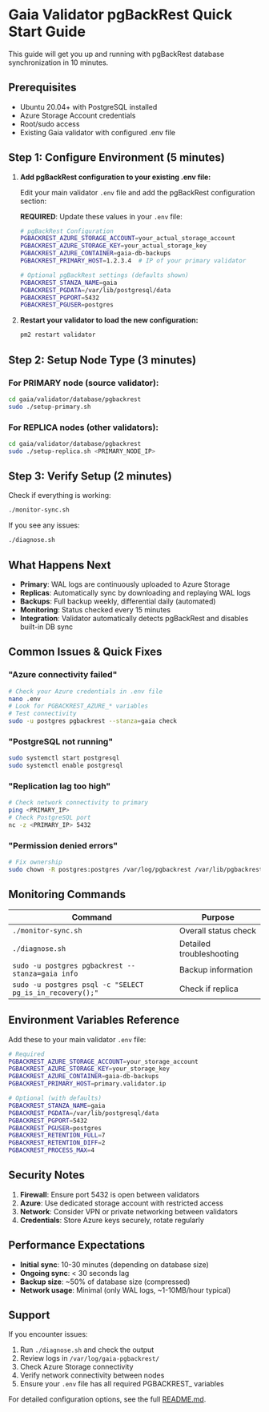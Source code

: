# Gaia Validator pgBackRest Quick Start Guide

This guide will get you up and running with pgBackRest database synchronization in 10 minutes.

## Prerequisites

- Ubuntu 20.04+ with PostgreSQL installed
- Azure Storage Account credentials
- Root/sudo access
- Existing Gaia validator with configured .env file

## Step 1: Configure Environment (5 minutes)

1. **Add pgBackRest configuration to your existing .env file:**
   
   Edit your main validator `.env` file and add the pgBackRest configuration section:
   
   **REQUIRED**: Update these values in your `.env` file:
   ```bash
   # pgBackRest Configuration
   PGBACKREST_AZURE_STORAGE_ACCOUNT=your_actual_storage_account
   PGBACKREST_AZURE_STORAGE_KEY=your_actual_storage_key
   PGBACKREST_AZURE_CONTAINER=gaia-db-backups
   PGBACKREST_PRIMARY_HOST=1.2.3.4  # IP of your primary validator
   
   # Optional pgBackRest settings (defaults shown)
   PGBACKREST_STANZA_NAME=gaia
   PGBACKREST_PGDATA=/var/lib/postgresql/data
   PGBACKREST_PGPORT=5432
   PGBACKREST_PGUSER=postgres
   ```

2. **Restart your validator to load the new configuration:**
   ```bash
   pm2 restart validator
   ```

## Step 2: Setup Node Type (3 minutes)

### For PRIMARY node (source validator):
```bash
cd gaia/validator/database/pgbackrest
sudo ./setup-primary.sh
```

### For REPLICA nodes (other validators):
```bash
cd gaia/validator/database/pgbackrest
sudo ./setup-replica.sh <PRIMARY_NODE_IP>
```

## Step 3: Verify Setup (2 minutes)

Check if everything is working:
```bash
./monitor-sync.sh
```

If you see any issues:
```bash
./diagnose.sh
```

## What Happens Next

- **Primary**: WAL logs are continuously uploaded to Azure Storage
- **Replicas**: Automatically sync by downloading and replaying WAL logs
- **Backups**: Full backup weekly, differential daily (automated)
- **Monitoring**: Status checked every 15 minutes
- **Integration**: Validator automatically detects pgBackRest and disables built-in DB sync

## Common Issues & Quick Fixes

### "Azure connectivity failed"
```bash
# Check your Azure credentials in .env file
nano .env
# Look for PGBACKREST_AZURE_* variables
# Test connectivity
sudo -u postgres pgbackrest --stanza=gaia check
```

### "PostgreSQL not running"
```bash
sudo systemctl start postgresql
sudo systemctl enable postgresql
```

### "Replication lag too high"
```bash
# Check network connectivity to primary
ping <PRIMARY_IP>
# Check PostgreSQL port
nc -z <PRIMARY_IP> 5432
```

### "Permission denied errors"
```bash
# Fix ownership
sudo chown -R postgres:postgres /var/log/pgbackrest /var/lib/pgbackrest
```

## Monitoring Commands

| Command | Purpose |
|---------|---------|
| `./monitor-sync.sh` | Overall status check |
| `./diagnose.sh` | Detailed troubleshooting |
| `sudo -u postgres pgbackrest --stanza=gaia info` | Backup information |
| `sudo -u postgres psql -c "SELECT pg_is_in_recovery();"` | Check if replica |

## Environment Variables Reference

Add these to your main validator `.env` file:

```bash
# Required
PGBACKREST_AZURE_STORAGE_ACCOUNT=your_storage_account
PGBACKREST_AZURE_STORAGE_KEY=your_storage_key
PGBACKREST_AZURE_CONTAINER=gaia-db-backups
PGBACKREST_PRIMARY_HOST=primary.validator.ip

# Optional (with defaults)
PGBACKREST_STANZA_NAME=gaia
PGBACKREST_PGDATA=/var/lib/postgresql/data
PGBACKREST_PGPORT=5432
PGBACKREST_PGUSER=postgres
PGBACKREST_RETENTION_FULL=7
PGBACKREST_RETENTION_DIFF=2
PGBACKREST_PROCESS_MAX=4
```

## Security Notes

1. **Firewall**: Ensure port 5432 is open between validators
2. **Azure**: Use dedicated storage account with restricted access
3. **Network**: Consider VPN or private networking between validators
4. **Credentials**: Store Azure keys securely, rotate regularly

## Performance Expectations

- **Initial sync**: 10-30 minutes (depending on database size)
- **Ongoing sync**: < 30 seconds lag
- **Backup size**: ~50% of database size (compressed)
- **Network usage**: Minimal (only WAL logs, ~1-10MB/hour typical)

## Support

If you encounter issues:

1. Run `./diagnose.sh` and check the output
2. Review logs in `/var/log/gaia-pgbackrest/`
3. Check Azure Storage connectivity
4. Verify network connectivity between nodes
5. Ensure your `.env` file has all required PGBACKREST_ variables

For detailed configuration options, see the full [README.md](README.md). 